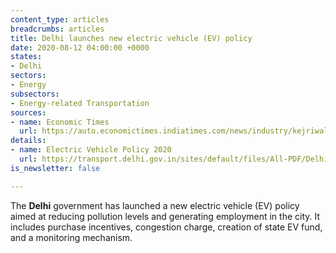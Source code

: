 ```yaml
---
content_type: articles
breadcrumbs: articles
title: Delhi launches new electric vehicle (EV) policy
date: 2020-08-12 04:00:00 +0000
states:
- Delhi
sectors:
- Energy
subsectors:
- Energy-related Transportation
sources:
- name: Economic Times
  url: https://auto.economictimes.indiatimes.com/news/industry/kejriwal-launches-delhi-electric-vehicle-policy-says-it-will-boost-economy/77410709
details:
- name: Electric Vehicle Policy 2020
  url: https://transport.delhi.gov.in/sites/default/files/All-PDF/Delhi_Electric_Vehicles_Policy_2020.pdf
is_newsletter: false

---
```

The **Delhi** government has launched a new electric vehicle (EV) policy aimed at reducing pollution levels and generating employment in the city. It includes purchase incentives, congestion charge, creation of state EV fund, and a monitoring mechanism.
